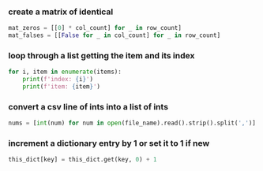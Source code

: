 ### create a matrix of identical
``` python
mat_zeros = [[0] * col_count] for _ in row_count]
mat_falses = [[False for _ in col_count] for _ in row_count]
```

### loop through a list getting the item and its index
``` python
for i, item in enumerate(items):
    print(f'index: {i}')
    print(f'item: {item}')
```

### convert a csv line of ints into a list of ints
``` python
nums = [int(num) for num in open(file_name).read().strip().split(',')]
```

### increment a dictionary entry by 1 or set it to 1 if new
``` python
this_dict[key] = this_dict.get(key, 0) + 1
```